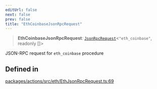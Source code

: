 ```yaml
---
editUrl: false
next: false
prev: false
title: "EthCoinbaseJsonRpcRequest"
---
```


> **EthCoinbaseJsonRpcRequest**: [`JsonRpcRequest`](/reference/tevm/jsonrpc/type-aliases/jsonrpcrequest/)\<`"eth_coinbase"`, readonly []\>

JSON-RPC request for `eth_coinbase` procedure

## Defined in

[packages/actions/src/eth/EthJsonRpcRequest.ts:69](https://github.com/evmts/tevm-monorepo/blob/main/packages/actions/src/eth/EthJsonRpcRequest.ts#L69)
